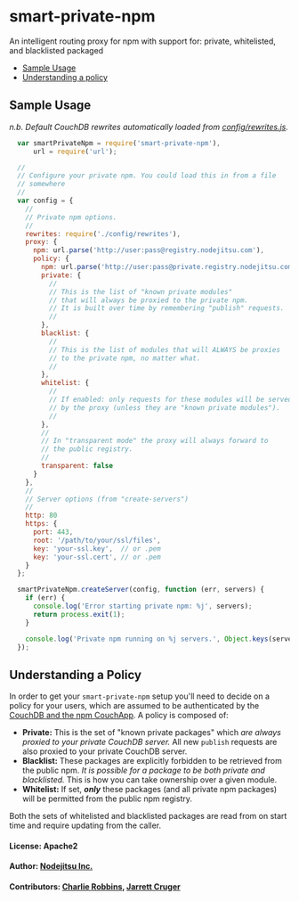 # smart-private-npm

An intelligent routing proxy for npm with support for: private, whitelisted, and blacklisted packaged

* [Sample Usage](#sample-usage)
* [Understanding a policy](#understanding-a-policy)

## Sample Usage

_n.b. Default CouchDB rewrites automatically loaded from [config/rewrites.js](https://github.com/nodejitsu/smart-private-npm/blob/master/config/rewrites.js)._

``` js
  var smartPrivateNpm = require('smart-private-npm'),
      url = require('url');

  //
  // Configure your private npm. You could load this in from a file
  // somewhere
  //
  var config = {
    //
    // Private npm options.
    //
    rewrites: require('./config/rewrites'),
    proxy: {
      npm: url.parse('http://user:pass@registry.nodejitsu.com'),
      policy: {
        npm: url.parse('http://user:pass@private.registry.nodejitsu.com'),
        private: {
          //
          // This is the list of "known private modules"
          // that will always be proxied to the private npm.
          // It is built over time by remembering "publish" requests.
          //
        },
        blacklist: {
          //
          // This is the list of modules that will ALWAYS be proxies
          // to the private npm, no matter what.
          //
        },
        whitelist: {
          //
          // If enabled: only requests for these modules will be served
          // by the proxy (unless they are "known private modules").
          //
        },
        //
        // In "transparent mode" the proxy will always forward to
        // the public registry.
        //
        transparent: false
      }
    },
    //
    // Server options (from "create-servers")
    //
    http: 80
    https: {
      port: 443,
      root: '/path/to/your/ssl/files',
      key: 'your-ssl.key',  // or .pem
      key: 'your-ssl.cert', // or .pem
    }
  };

  smartPrivateNpm.createServer(config, function (err, servers) {
    if (err) {
      console.log('Error starting private npm: %j', servers);
      return process.exit(1);
    }

    console.log('Private npm running on %j servers.', Object.keys(servers));
  });
```

## Understanding a Policy

In order to get your `smart-private-npm` setup you'll need to decide on a policy for your users, which are assumed to be authenticated by the [CouchDB and the npm CouchApp](http://github.com/npm/npmjs.org). A policy is composed of:

* **Private:** This is the set of "known private packages" which _are always proxied to your private CouchDB server._ All new `publish` requests are also proxied to your private CouchDB server.
* **Blacklist:** These packages are explicitly forbidden to be retrieved from the public npm. _It is possible for a package to be both private and blacklisted._ This is how you can take ownership over a given module.
* **Whitelist:** If set, _**only**_ these packages (and all private npm packages) will be permitted from the public npm registry.

Both the sets of whitelisted and blacklisted packages are read from on start time and require updating from the caller.

#### License: Apache2
#### Author: [Nodejitsu Inc.](https://nodejitsu.com)
#### Contributors: [Charlie Robbins](https://github.com/indexzero), [Jarrett Cruger](https://github.com/jcrugzz)
